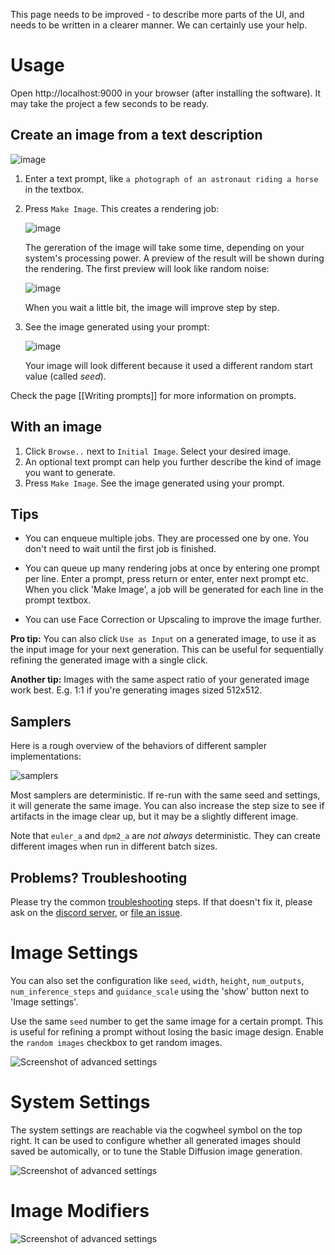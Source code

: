This page needs to be improved - to describe more parts of the UI, and needs to be written in a clearer manner. We can certainly use your help.

# Usage
Open http://localhost:9000 in your browser (after installing the software). It may take the project a few seconds to be ready.

## Create an image from a text description
![image](https://user-images.githubusercontent.com/5852422/196790628-2f053c6b-299a-4149-8c8a-8edd0eb08998.png)
1. Enter a text prompt, like `a photograph of an astronaut riding a horse` in the textbox.
2. Press `Make Image`. This creates a rendering job:

    ![image](https://user-images.githubusercontent.com/5852422/196795165-e2919bd4-a026-4563-8d3d-ef13004d5163.png)

    The gereration of the image will take some time, depending on your system's processing power. A preview of the result 
    will be shown during the rendering. The first preview will look like random noise:

    ![image](https://user-images.githubusercontent.com/5852422/196791880-4ad7dd35-de12-47ba-a5d6-d7a60261ca21.png)

    When you wait a little bit, the image will improve step by step.

3. See the image generated using your prompt:

    ![image](https://user-images.githubusercontent.com/5852422/196791962-e6ff59d5-87cb-4dd5-a8d0-de89c8646484.png)
    
    Your image will look different because it used a different random start value (called _seed_).

Check the page [[Writing prompts]] for more information on prompts.

## With an image
1. Click `Browse..` next to `Initial Image`. Select your desired image.
2. An optional text prompt can help you further describe the kind of image you want to generate.
3. Press `Make Image`. See the image generated using your prompt.

## Tips
* You can enqueue multiple jobs. They are processed one by one. You don't need to wait until the first job is finished.
* You can queue up many rendering jobs at once by entering one prompt per line. Enter a prompt, press return or enter, enter next prompt etc. When you click 'Make Image', a job will be generated for each line in the prompt textbox.


* You can use Face Correction or Upscaling to improve the image further.

**Pro tip:** You can also click `Use as Input` on a generated image, to use it as the input image for your next generation. This can be useful for sequentially refining the generated image with a single click.

**Another tip:** Images with the same aspect ratio of your generated image work best. E.g. 1:1 if you're generating images sized 512x512.

## Samplers

Here is a rough overview of the behaviors of different sampler implementations:

![samplers](https://user-images.githubusercontent.com/683528/194741816-1291abdd-caac-4fc2-ac97-dd88513d8b6e.jpg)

Most samplers are deterministic. If re-run with the same seed and settings, it will generate the same image. You can also increase the step size to see if artifacts in the image clear up, but it may be a slightly different image.

Note that `euler_a` and `dpm2_a` are *not always* deterministic. They can create different images when run in different batch sizes.

## Problems? Troubleshooting
Please try the common [troubleshooting](Troubleshooting.md) steps. If that doesn't fix it, please ask on the [discord server](https://discord.com/invite/u9yhsFmEkB), or [file an issue](https://github.com/cmdr2/stable-diffusion-ui/issues).

# Image Settings
You can also set the configuration like `seed`, `width`, `height`, `num_outputs`, `num_inference_steps` and `guidance_scale` using the 'show' button next to 'Image settings'.

Use the same `seed` number to get the same image for a certain prompt. This is useful for refining a prompt without losing the basic image design. Enable the `random images` checkbox to get random images.

![Screenshot of advanced settings](https://github.com/cmdr2/stable-diffusion-ui/raw/main/media/config-v7.jpg?raw=true)

# System Settings
The system settings are reachable via the cogwheel symbol on the top right. It can be used to configure whether all generated images should 
saved be automically, or to tune the Stable Diffusion image generation.

![Screenshot of advanced settings](https://github.com/cmdr2/stable-diffusion-ui/raw/main/media/system-settings-v2.jpg?raw=true)

# Image Modifiers
![Screenshot of advanced settings](https://github.com/cmdr2/stable-diffusion-ui/raw/main/media/modifiers-v1.jpg?raw=true)